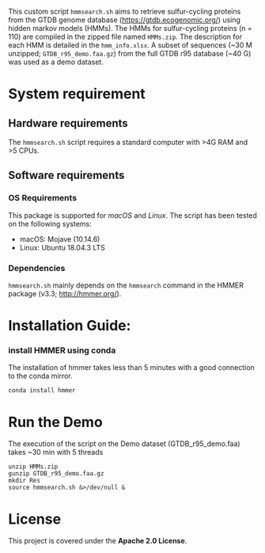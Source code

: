 This custom script `hmmsearch.sh` aims to retrieve sulfur-cycling proteins from the GTDB genome database (https://gtdb.ecogenomic.org/) using hidden markov models (HMMs). The HMMs for sulfur-cycling proteins (n = 110) are compiled in the zipped file named `HMMs.zip`. The description for each HMM is detailed in the `hmm_info.xlsx`.  A subset of sequences (~30 M unzipped; `GTDB_r95_demo.faa.gz`) from the full GTDB r95 database (~40 G) was used as a demo dataset. 


# System requirement
## Hardware requirements
The `hmmsearch.sh` script requires a standard computer with >4G RAM and >5 CPUs.

## Software requirements
### OS Requirements
This package is supported for *macOS* and *Linux*. The script has been tested on the following systems:
+ macOS: Mojave (10.14.6)
+ Linux: Ubuntu 18.04.3 LTS

### Dependencies
`hmmsearch.sh` mainly depends on the `hmmsearch` command in the HMMER package (v3.3; http://hmmer.org/).


# Installation Guide:

### install HMMER using conda
The installation of hmmer takes less than 5 minutes with a good connection to the conda mirror.
```
conda install hmmer
```


# Run the Demo
The execution of the script on the Demo dataset (GTDB_r95_demo.faa) takes ~30 min with 5 threads
```
unzip HMMs.zip
gunzip GTDB_r95_demo.faa.gz
mkdir Res
source hmmsearch.sh &>/dev/null &
```

# License
This project is covered under the **Apache 2.0 License**.

